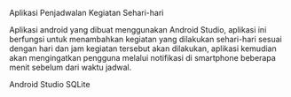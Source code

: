 Aplikasi Penjadwalan Kegiatan Sehari-hari

Aplikasi android yang dibuat menggunakan Android Studio, aplikasi ini berfungsi untuk menambahkan kegiatan yang dilakukan sehari-hari sesuai dengan hari dan jam kegiatan tersebut akan dilakukan, aplikasi kemudian akan mengingatkan pengguna melalui notifikasi di smartphone beberapa menit sebelum dari waktu jadwal.

Android Studio
SQLite
